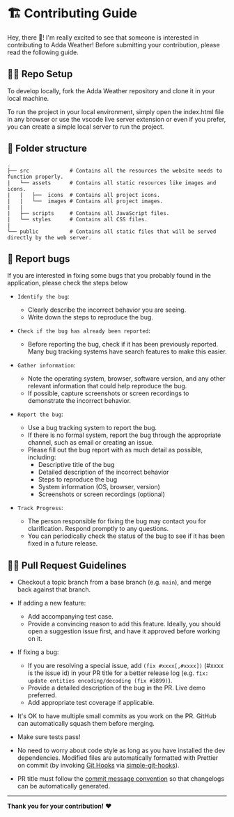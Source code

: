 
# :building_construction: Contributing Guide

Hey, there :wave:! I'm really excited to see that someone is interested in contributing to Adda Weather! Before submitting your contribution, please read the following guide.

## :man_technologist: Repo Setup

To develop locally, fork the Adda Weather repository and clone it in your local machine.

To run the project in your local environment, simply open the index.html file in any browser or use the vscode live server extension or even if you prefer, you can create a simple local server to run the project.

## :file_folder: Folder structure

```
.
├── src             # Contains all the resources the website needs to function properly.
|   └── assets      # Contains all static resources like images and icons.
|   |   ├──  icons  # Contains all project icons.
|   |   └──  images # Contains all project images.
|   |
|   ├── scripts     # Contains all JavaScript files.
|   └── styles      # Contains all CSS files.
|
└── public          # Contains all static files that will be served directly by the web server.
```

## :bug: Report bugs

If you are interested in fixing some bugs that you probably found in the application, please check the steps below

- `Identify the bug`:

     - Clearly describe the incorrect behavior you are seeing.
     - Write down the steps to reproduce the bug.

- `Check if the bug has already been reported`:

     - Before reporting the bug, check if it has been previously reported. Many bug tracking systems have search features to make this easier.

- `Gather information`:

     - Note the operating system, browser, software version, and any other relevant information that could help reproduce the bug.
     - If possible, capture screenshots or screen recordings to demonstrate the incorrect behavior.

- `Report the bug`:

     - Use a bug tracking system to report the bug.
     - If there is no formal system, report the bug through the appropriate channel, such as email or creating an issue.
     - Please fill out the bug report with as much detail as possible, including:
         - Descriptive title of the bug
         - Detailed description of the incorrect behavior
         - Steps to reproduce the bug
         - System information (OS, browser, version)
         - Screenshots or screen recordings (optional)

- `Track Progress`:

     - The person responsible for fixing the bug may contact you for clarification. Respond promptly to any questions.
     - You can periodically check the status of the bug to see if it has been fixed in a future release.

## :construction_worker_man: Pull Request Guidelines

- Checkout a topic branch from a base branch (e.g. `main`), and merge back against that branch.

- If adding a new feature:
	- Add accompanying test case.
	- Provide a convincing reason to add this feature. Ideally, you should open a suggestion issue first, and have it approved before working on it.

- If fixing a bug:

  - If you are resolving a special issue, add `(fix #xxxx[,#xxxx])` (#xxxx is the issue id) in your PR title for a better release log (e.g. `fix: update entities encoding/decoding (fix #3899)`).
  - Provide a detailed description of the bug in the PR. Live demo preferred.
  - Add appropriate test coverage if applicable.

- It's OK to have multiple small commits as you work on the PR. GitHub can automatically squash them before merging.

- Make sure tests pass!

- No need to worry about code style as long as you have installed the dev dependencies. Modified files are automatically formatted with Prettier on commit (by invoking [Git Hooks](https://git-scm.com/docs/githooks) via [simple-git-hooks](https://github.com/toplenboren/simple-git-hooks)).

- PR title must follow the [commit message convention](./.github/commit-convention.md) so that changelogs can be automatically generated.

---

**Thank you for your contribution!** :heart:
